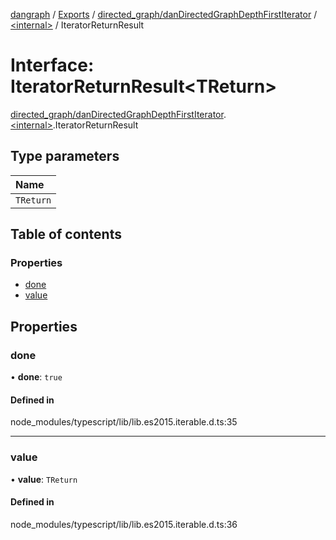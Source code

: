 [dangraph](../README.md) / [Exports](../modules.md) / [directed\_graph/danDirectedGraphDepthFirstIterator](../modules/directed_graph_danDirectedGraphDepthFirstIterator.md) / [\<internal\>](../modules/directed_graph_danDirectedGraphDepthFirstIterator._internal_.md) / IteratorReturnResult

# Interface: IteratorReturnResult\<TReturn\>

[directed\_graph/danDirectedGraphDepthFirstIterator](../modules/directed_graph_danDirectedGraphDepthFirstIterator.md).[\<internal\>](../modules/directed_graph_danDirectedGraphDepthFirstIterator._internal_.md).IteratorReturnResult

## Type parameters

| Name |
| :------ |
| `TReturn` |

## Table of contents

### Properties

- [done](directed_graph_danDirectedGraphDepthFirstIterator._internal_.IteratorReturnResult.md#done)
- [value](directed_graph_danDirectedGraphDepthFirstIterator._internal_.IteratorReturnResult.md#value)

## Properties

### done

• **done**: ``true``

#### Defined in

node_modules/typescript/lib/lib.es2015.iterable.d.ts:35

___

### value

• **value**: `TReturn`

#### Defined in

node_modules/typescript/lib/lib.es2015.iterable.d.ts:36
